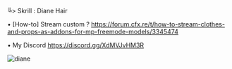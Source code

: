 ╚> Skrill : Diane Hair

• [How-to] Stream custom ? https://forum.cfx.re/t/how-to-stream-clothes-and-props-as-addons-for-mp-freemode-models/3345474

• My Discord https://discord.gg/XdMVJvHM3R

![diane](https://user-images.githubusercontent.com/119594378/206542494-4eed859e-3cc2-4cab-8081-b88acbf3e14d.png)
